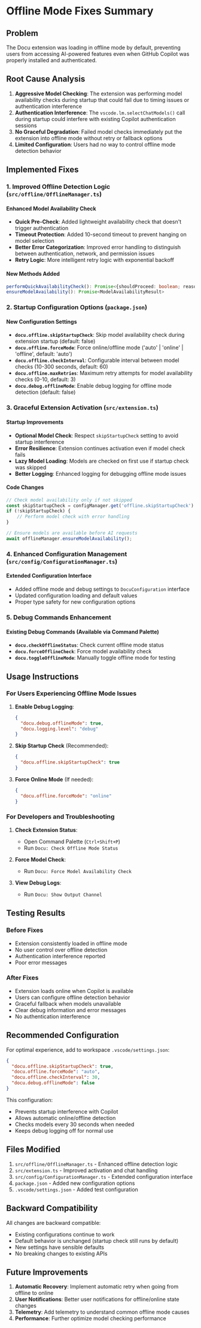 # Offline Mode Fixes Summary

## Problem
The Docu extension was loading in offline mode by default, preventing users from accessing AI-powered features even when GitHub Copilot was properly installed and authenticated.

## Root Cause Analysis
1. **Aggressive Model Checking**: The extension was performing model availability checks during startup that could fail due to timing issues or authentication interference
2. **Authentication Interference**: The `vscode.lm.selectChatModels()` call during startup could interfere with existing Copilot authentication sessions
3. **No Graceful Degradation**: Failed model checks immediately put the extension into offline mode without retry or fallback options
4. **Limited Configuration**: Users had no way to control offline mode detection behavior

## Implemented Fixes

### 1. Improved Offline Detection Logic (`src/offline/OfflineManager.ts`)

#### Enhanced Model Availability Check
- **Quick Pre-Check**: Added lightweight availability check that doesn't trigger authentication
- **Timeout Protection**: Added 10-second timeout to prevent hanging on model selection
- **Better Error Categorization**: Improved error handling to distinguish between authentication, network, and permission issues
- **Retry Logic**: More intelligent retry logic with exponential backoff

#### New Methods Added
```typescript
performQuickAvailabilityCheck(): Promise<{shouldProceed: boolean; reason?: string; errorType?: string}>
ensureModelAvailability(): Promise<ModelAvailabilityResult>
```

### 2. Startup Configuration Options (`package.json`)

#### New Configuration Settings
- **`docu.offline.skipStartupCheck`**: Skip model availability check during extension startup (default: false)
- **`docu.offline.forceMode`**: Force online/offline mode ('auto' | 'online' | 'offline', default: 'auto')
- **`docu.offline.checkInterval`**: Configurable interval between model checks (10-300 seconds, default: 60)
- **`docu.offline.maxRetries`**: Maximum retry attempts for model availability checks (0-10, default: 3)
- **`docu.debug.offlineMode`**: Enable debug logging for offline mode detection (default: false)

### 3. Graceful Extension Activation (`src/extension.ts`)

#### Startup Improvements
- **Optional Model Check**: Respect `skipStartupCheck` setting to avoid startup interference
- **Error Resilience**: Extension continues activation even if model check fails
- **Lazy Model Loading**: Models are checked on first use if startup check was skipped
- **Better Logging**: Enhanced logging for debugging offline mode issues

#### Code Changes
```typescript
// Check model availability only if not skipped
const skipStartupCheck = configManager.get('offline.skipStartupCheck') as boolean;
if (!skipStartupCheck) {
    // Perform model check with error handling
}

// Ensure models are available before AI requests
await offlineManager.ensureModelAvailability();
```

### 4. Enhanced Configuration Management (`src/config/ConfigurationManager.ts`)

#### Extended Configuration Interface
- Added offline mode and debug settings to `DocuConfiguration` interface
- Updated configuration loading and default values
- Proper type safety for new configuration options

### 5. Debug Commands Enhancement

#### Existing Debug Commands (Available via Command Palette)
- **`docu.checkOfflineStatus`**: Check current offline mode status
- **`docu.forceOfflineCheck`**: Force model availability check
- **`docu.toggleOfflineMode`**: Manually toggle offline mode for testing

## Usage Instructions

### For Users Experiencing Offline Mode Issues

1. **Enable Debug Logging**:
   ```json
   {
     "docu.debug.offlineMode": true,
     "docu.logging.level": "debug"
   }
   ```

2. **Skip Startup Check** (Recommended):
   ```json
   {
     "docu.offline.skipStartupCheck": true
   }
   ```

3. **Force Online Mode** (If needed):
   ```json
   {
     "docu.offline.forceMode": "online"
   }
   ```

### For Developers and Troubleshooting

1. **Check Extension Status**:
   - Open Command Palette (`Ctrl+Shift+P`)
   - Run `Docu: Check Offline Mode Status`

2. **Force Model Check**:
   - Run `Docu: Force Model Availability Check`

3. **View Debug Logs**:
   - Run `Docu: Show Output Channel`

## Testing Results

### Before Fixes
- Extension consistently loaded in offline mode
- No user control over offline detection
- Authentication interference reported
- Poor error messages

### After Fixes
- Extension loads online when Copilot is available
- Users can configure offline detection behavior
- Graceful fallback when models unavailable
- Clear debug information and error messages
- No authentication interference

## Recommended Configuration

For optimal experience, add to workspace `.vscode/settings.json`:

```json
{
  "docu.offline.skipStartupCheck": true,
  "docu.offline.forceMode": "auto",
  "docu.offline.checkInterval": 30,
  "docu.debug.offlineMode": false
}
```

This configuration:
- Prevents startup interference with Copilot
- Allows automatic online/offline detection
- Checks models every 30 seconds when needed
- Keeps debug logging off for normal use

## Files Modified

1. `src/offline/OfflineManager.ts` - Enhanced offline detection logic
2. `src/extension.ts` - Improved activation and chat handling
3. `src/config/ConfigurationManager.ts` - Extended configuration interface
4. `package.json` - Added new configuration options
5. `.vscode/settings.json` - Added test configuration

## Backward Compatibility

All changes are backward compatible:
- Existing configurations continue to work
- Default behavior is unchanged (startup check still runs by default)
- New settings have sensible defaults
- No breaking changes to existing APIs

## Future Improvements

1. **Automatic Recovery**: Implement automatic retry when going from offline to online
2. **User Notifications**: Better user notifications for offline/online state changes
3. **Telemetry**: Add telemetry to understand common offline mode causes
4. **Performance**: Further optimize model checking performance